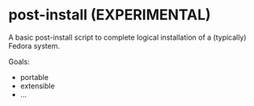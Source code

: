 # post-install (EXPERIMENTAL)

A basic post-install script to complete logical installation of a (typically) Fedora system.

Goals:
- portable
- extensible
- ...



